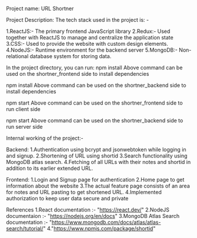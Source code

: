 Project name: URL Shortner

Project Description: The tech stack used in the project is: -

1.ReactJS:- The primary frontend JavaScript library
2.Redux:- Used together with ReactJS to manage and centralize the application state
3.CSS:- Used to provide the website with custom design elements. 
4.NodeJS:- Runtime environment for the backend server 
5.MongoDB:- Non-relational database system for storing data.

In the project directory, you can run:
npm install
Above command can be used on the shortner_frontend side to install dependencies

npm install
Above command can be used on the shortner_backend side to install dependencies

npm start
Above command can be used on the shortner_frontend side to run client side

npm start
Above command can be used on the shortner_backend side to run server side

Internal working of the project:-

Backend:
1.Authentication using bcrypt and jsonwebtoken while logging in and signup.
2.Shortening of URL using shortid
3.Search functionality using MongoDB atlas search.
4.Fetching of all URLs with their notes and shortid in addition to its earlier extended URL.

Frontend:
1.Login and Signup page for authentication
2.Home page to get information about the website
3.The actual feature page consists of an area for notes and URL pasting to get shortened URL.
4.Implemented authorization to keep user data secure and private


References
1.React documentation :- "https://react.dev/" 2.NodeJS documentaion :- "https://nodejs.org/en/docs" 3.MongoDB Atlas Search documentation :- "https://www.mongodb.com/docs/atlas/atlas-search/tutorial/" 4."https://www.npmjs.com/package/shortid"
